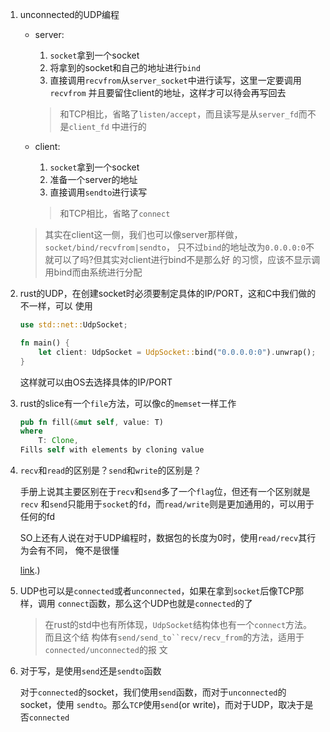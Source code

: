 1. unconnected的UDP编程
   
   * server: 
       1. `socket`拿到一个socket
       2. 将拿到的socket和自己的地址进行`bind`
       3. 直接调用`recvfrom`从`server_socket`中进行读写，这里一定要调用`recvfrom`
       并且要留住client的地址，这样才可以待会再写回去

       > 和TCP相比，省略了`listen/accept`，而且读写是从`server_fd`而不是`client_fd`
       中进行的

   * client:
        1. `socket`拿到一个socket
        2. 准备一个server的地址
        3. 直接调用`sendto`进行读写

        > 和TCP相比，省略了`connect`

    > 其实在client这一侧，我们也可以像server那样做，`socket/bind/recvfrom|sendto`，
    只不过`bind`的地址改为`0.0.0.0:0`不就可以了吗?但其实对client进行bind不是那么好
    的习惯，应该不显示调用bind而由系统进行分配


2. rust的UDP，在创建socket时必须要制定具体的IP/PORT，这和C中我们做的不一样，可以
   使用

   ```rust
   use std::net::UdpSocket;

   fn main() {
       let client: UdpSocket = UdpSocket::bind("0.0.0.0:0").unwrap();
   }
   ```

   这样就可以由OS去选择具体的IP/PORT

3. rust的slice有一个`file`方法，可以像c的`memset`一样工作

   ```rust
   pub fn fill(&mut self, value: T)
   where
       T: Clone, 
   Fills self with elements by cloning value
    ```

4. `recv`和`read`的区别是？`send`和`write`的区别是？
    
   手册上说其主要区别在于`recv`和`send`多了一个`flag`位，但还有一个区别就是`recv`
   和`send`只能用于`socket`的`fd`，而`read/write`则是更加通用的，可以用于任何的fd

   SO上还有人说在对于UDP编程时，数据包的长度为0时，使用`read/recv`其行为会有不同，
   俺不是很懂

   [link](https://stackoverflow.com/questions/1790750/what-is-the-difference-between-read-and-recv-and-between-send-and-write#:~:text=The%20difference%20is%20that%20recv,band%20messages...).)

5. UDP也可以是`connected`或者`unconnected`，如果在拿到`socket`后像TCP那样，调用
   `connect`函数，那么这个UDP也就是`connected`的了

   > 在rust的std中也有所体现，`UdpSocket`结构体也有一个`connect`方法。而且这个结
   构体有`send/send_to``recv/recv_from`的方法，适用于`connected/unconnected`的报
   文

6. 对于写，是使用`send`还是`sendto`函数

   对于`connected`的socket，我们使用`send`函数，而对于`unconnected`的socket，使用
   `sendto`。那么`TCP`使用`send`(or write)，而对于UDP，取决于是否`connected`

